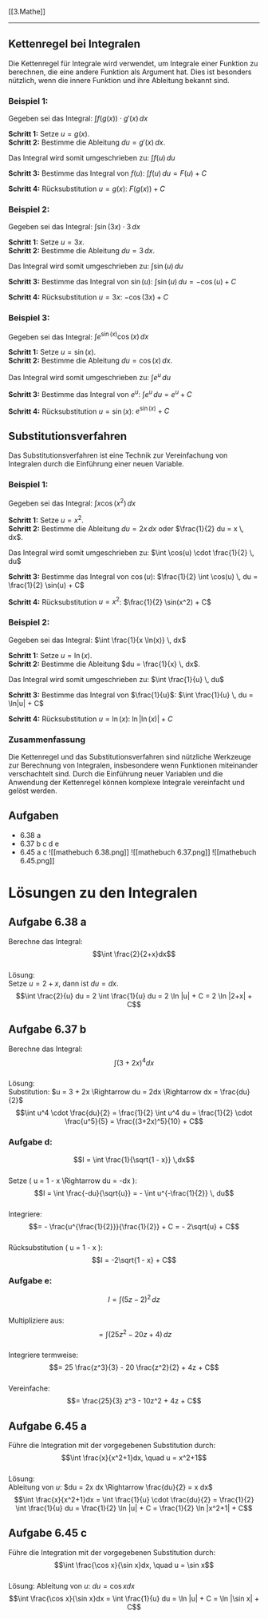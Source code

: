 [[3.Mathe]]
___
## Kettenregel bei Integralen

Die Kettenregel für Integrale wird verwendet, um Integrale einer Funktion zu berechnen, die eine andere Funktion als Argument hat. Dies ist besonders nützlich, wenn die innere Funktion und ihre Ableitung bekannt sind.

### Beispiel 1: 

Gegeben sei das Integral:
$\int f(g(x)) \cdot g'(x) \, dx$

**Schritt 1:** Setze $u = g(x)$.  
**Schritt 2:** Bestimme die Ableitung $du = g'(x) \, dx$. 

Das Integral wird somit umgeschrieben zu:
$\int f(u) \, du$

**Schritt 3:** Bestimme das Integral von $f(u)$:
$\int f(u) \, du = F(u) + C$

**Schritt 4:** Rücksubstitution $u = g(x)$:
$F(g(x)) + C$

### Beispiel 2:

Gegeben sei das Integral:
$\int \sin(3x) \cdot 3 \, dx$

**Schritt 1:** Setze $u = 3x$.  
**Schritt 2:** Bestimme die Ableitung $du = 3 \, dx$. 

Das Integral wird somit umgeschrieben zu:
$\int \sin(u) \, du$

**Schritt 3:** Bestimme das Integral von $\sin(u)$:
$\int \sin(u) \, du = -\cos(u) + C$

**Schritt 4:** Rücksubstitution $u = 3x$:
$-\cos(3x) + C$

### Beispiel 3:

Gegeben sei das Integral:
$\int e^{\sin(x)} \cos(x) \, dx$

**Schritt 1:** Setze $u = \sin(x)$.  
**Schritt 2:** Bestimme die Ableitung $du = \cos(x) \, dx$. 

Das Integral wird somit umgeschrieben zu:
$\int e^u \, du$

**Schritt 3:** Bestimme das Integral von $e^u$:
$\int e^u \, du = e^u + C$

**Schritt 4:** Rücksubstitution $u = \sin(x)$:
$e^{\sin(x)} + C$

## Substitutionsverfahren

Das Substitutionsverfahren ist eine Technik zur Vereinfachung von Integralen durch die Einführung einer neuen Variable.

### Beispiel 1:

Gegeben sei das Integral:
$\int x \cos(x^2) \, dx$

**Schritt 1:** Setze $u = x^2$.  
**Schritt 2:** Bestimme die Ableitung $du = 2x \, dx$ oder $\frac{1}{2} du = x \, dx$. 

Das Integral wird somit umgeschrieben zu:
$\int \cos(u) \cdot \frac{1}{2} \, du$

**Schritt 3:** Bestimme das Integral von $\cos(u)$:
$\frac{1}{2} \int \cos(u) \, du = \frac{1}{2} \sin(u) + C$

**Schritt 4:** Rücksubstitution $u = x^2$:
$\frac{1}{2} \sin(x^2) + C$

### Beispiel 2:

Gegeben sei das Integral:
$\int \frac{1}{x \ln(x)} \, dx$

**Schritt 1:** Setze $u = \ln(x)$.  
**Schritt 2:** Bestimme die Ableitung $du = \frac{1}{x} \, dx$. 

Das Integral wird somit umgeschrieben zu:
$\int \frac{1}{u} \, du$

**Schritt 3:** Bestimme das Integral von $\frac{1}{u}$:
$\int \frac{1}{u} \, du = \ln|u| + C$

**Schritt 4:** Rücksubstitution $u = \ln(x)$:
$\ln|\ln(x)| + C$

### Zusammenfassung

Die Kettenregel und das Substitutionsverfahren sind nützliche Werkzeuge zur Berechnung von Integralen, insbesondere wenn Funktionen miteinander verschachtelt sind. Durch die Einführung neuer Variablen und die Anwendung der Kettenregel können komplexe Integrale vereinfacht und gelöst werden.

## Aufgaben
- 6.38 a
- 6.37 b c d e
- 6.45 a c
![[mathebuch 6.38.png]]
![[mathebuch 6.37.png]]
![[mathebuch 6.45.png]]
# Lösungen zu den Integralen

## Aufgabe 6.38 a
Berechne das Integral:  
$$\int \frac{2}{2+x}dx$$  
Lösung:  
Setze $u = 2 + x$, dann ist $du = dx$.  
$$\int \frac{2}{u} du = 2 \int \frac{1}{u} du = 2 \ln |u| + C = 2 \ln |2+x| + C$$  

## Aufgabe 6.37 b
Berechne das Integral:  
$$\int (3+2x)^4dx$$  
Lösung:  
Substitution: $u = 3 + 2x \Rightarrow du = 2dx \Rightarrow dx = \frac{du}{2}$  
$$\int u^4 \cdot \frac{du}{2} = \frac{1}{2} \int u^4 du = \frac{1}{2} \cdot \frac{u^5}{5} = \frac{(3+2x)^5}{10} + C$$  
### Aufgabe d:
$$I = \int \frac{1}{\sqrt{1 - x}} \,dx$$  
Setze \( u = 1 - x \Rightarrow du = -dx \):  
$$I = \int \frac{-du}{\sqrt{u}} = - \int u^{-\frac{1}{2}} \, du$$  
Integriere:  
$$= - \frac{u^{\frac{1}{2}}}{\frac{1}{2}} + C = - 2\sqrt{u} + C$$  
Rücksubstitution \( u = 1 - x \):  
$$I = -2\sqrt{1 - x} + C$$  

### Aufgabe e:
$$I = \int (5z - 2)^2 \,dz$$  
Multipliziere aus:  
$$= \int (25z^2 - 20z + 4) \, dz$$  
Integriere termweise:  
$$= 25 \frac{z^3}{3} - 20 \frac{z^2}{2} + 4z + C$$  
Vereinfache:  
$$= \frac{25}{3} z^3 - 10z^2 + 4z + C$$  


## Aufgabe 6.45 a
Führe die Integration mit der vorgegebenen Substitution durch:  
$$\int \frac{x}{x^2+1}dx, \quad u = x^2+1$$  
Lösung:  
Ableitung von $u$: $du = 2x dx \Rightarrow \frac{du}{2} = x dx$  
$$\int \frac{x}{x^2+1}dx = \int \frac{1}{u} \cdot \frac{du}{2} = \frac{1}{2} \int \frac{1}{u} du = \frac{1}{2} \ln |u| + C = \frac{1}{2} \ln |x^2+1| + C$$  

## Aufgabe 6.45 c
Führe die Integration mit der vorgegebenen Substitution durch:  
$$\int \frac{\cos x}{\sin x}dx, \quad u = \sin x$$  
Lösung:
Ableitung von $u$: $du = \cos x dx$  
$$\int \frac{\cos x}{\sin x}dx = \int \frac{1}{u} du = \ln |u| + C = \ln |\sin x| + C$$  
